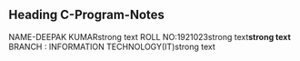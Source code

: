 ## Heading C-Program-Notes
NAME-DEEPAK KUMARstrong text
ROLL NO:1921023strong text**strong text**
BRANCH : INFORMATION TECHNOLOGY(IT)strong text
<!--stackedit_data:
eyJoaXN0b3J5IjpbMTA3NTkzNTU1Nl19
-->